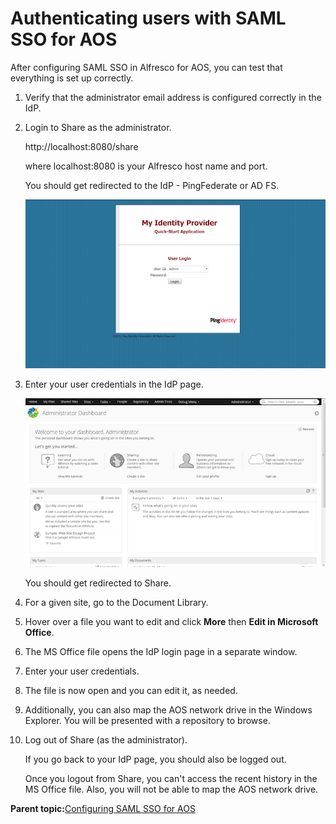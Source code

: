 # Authenticating users with SAML SSO for AOS

After configuring SAML SSO in Alfresco for AOS, you can test that everything is set up correctly.

1.  Verify that the administrator email address is configured correctly in the IdP.

2.  Login to Share as the administrator.

    http://localhost:8080/share

    where localhost:8080 is your Alfresco host name and port.

    You should get redirected to the IdP - PingFederate or AD FS.

    ![](../images/saml-pingfederate.png)

3.  Enter your user credentials in the IdP page.

    ![](../images/user-dashboard.png)

    You should get redirected to Share.

4.  For a given site, go to the Document Library.

5.  Hover over a file you want to edit and click **More** then **Edit in Microsoft Office**.

6.  The MS Office file opens the IdP login page in a separate window.

7.  Enter your user credentials.

8.  The file is now open and you can edit it, as needed.

9.  Additionally, you can also map the AOS network drive in the Windows Explorer. You will be presented with a repository to browse.

10. Log out of Share \(as the administrator\).

    If you go back to your IdP page, you should also be logged out.

    Once you logout from Share, you can't access the recent history in the MS Office file. Also, you will not be able to map the AOS network drive.


**Parent topic:**[Configuring SAML SSO for AOS](../concepts/config-saml-aos.md)

